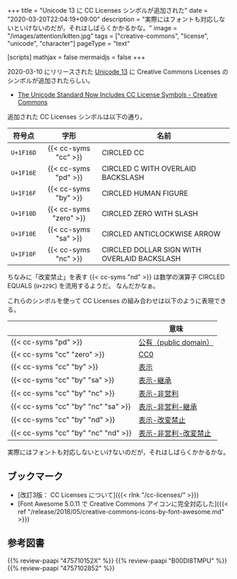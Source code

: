 +++
title = "Unicode 13 に CC Licenses シンボルが追加された"
date =  "2020-03-20T22:04:19+09:00"
description = "実際にはフォントも対応しないといけないのだが，それはしばらくかかるかな。"
image = "/images/attention/kitten.jpg"
tags = ["creative-commons", "license", "unicode", "character"]
pageType = "text"

[scripts]
  mathjax = false
  mermaidjs = false
+++

2020-03-10 にリリースされた [Unicode 13](https://unicode.org/versions/Unicode13.0.0/ "Unicode 13.0.0") に Creative Commons Licenses のシンボルが追加されたらしい。

- [The Unicode Standard Now Includes CC License Symbols - Creative Commons](https://creativecommons.org/2020/03/18/the-unicode-standard-now-includes-cc-license-symbols/)

追加された CC Licenses シンボルは以下の通り。

| 符号点    |          字形          | 名前                                        |
| --------- |:----------------------:| ------------------------------------------- |
| `U+1F16D` |  {{< cc-syms "cc" >}}  | CIRCLED CC                                  |
| `U+1F16E` |  {{< cc-syms "pd" >}}  | CIRCLED C WITH OVERLAID BACKSLASH           |
| `U+1F16F` |  {{< cc-syms "by" >}}  | CIRCLED HUMAN FIGURE                        |
| `U+1F10D` | {{< cc-syms "zero" >}} | CIRCLED ZERO WITH SLASH                     |
| `U+1F10E` |  {{< cc-syms "sa" >}}  | CIRCLED ANTICLOCKWISE ARROW                 |
| `U+1F10F` |  {{< cc-syms "nc" >}}  | CIRCLED DOLLAR SIGN WITH OVERLAID BACKSLASH |

ちなみに「改変禁止」を表す {{< cc-syms "nd" >}} は数学の演算子 CIRCLED EQUALS (`U+229C`) を流用するようだ。
なんだかなぁ。

これらのシンボルを使って CC Licenses の組み合わせは以下のように表現できる。

|                                     | 意味                                                                        |
| ----------------------------------- | --------------------------------------------------------------------------- |
| {{< cc-syms "pd" >}}                | [公有（public domain）](https://creativecommons.org/publicdomain/mark/1.0/) |
| {{< cc-syms "cc" "zero" >}}         | [CC0](https://creativecommons.org/publicdomain/zero/1.0/)                   |
| {{< cc-syms "cc" "by" >}}           | [表示](https://creativecommons.org/licenses/by/4.0/)                        |
| {{< cc-syms "cc" "by" "sa" >}}      | [表示-継承](https://creativecommons.org/licenses/by-sa/4.0/)                |
| {{< cc-syms "cc" "by" "nc" >}}      | [表示-非営利](https://creativecommons.org/licenses/by-nc/4.0/)              |
| {{< cc-syms "cc" "by" "nc" "sa" >}} | [表示-非営利-継承](https://creativecommons.org/licenses/by-nc-sa/4.0/)      |
| {{< cc-syms "cc" "by" "nd" >}}      | [表示-改変禁止](https://creativecommons.org/licenses/by-nd/4.0/)            |
| {{< cc-syms "cc" "by" "nc" "nd" >}} | [表示-非営利-改変禁止](https://creativecommons.org/licenses/by-nc-nd/4.0/)  |

実際にはフォントも対応しないといけないのだが，それはしばらくかかるかな。

## ブックマーク

- [改訂3版： CC Licenses について]({{< rlnk "/cc-licenses/" >}})
- [Font Awesome 5.0.11 で Creative Commons アイコンに完全対応した]({{< ref "/release/2018/05/creative-commons-icons-by-font-awesome.md" >}})

## 参考図書

{{% review-paapi "475710152X" %}} <!-- クリエイティブ・コモンズ―デジタル時代の知的財産権 -->
{{% review-paapi "B00DI8TMPU" %}} <!-- オープン化する創造の時代 -->
{{% review-paapi "4757102852" %}} <!-- 著作権２．０ ウェブ時代の文化発展をめざして -->
